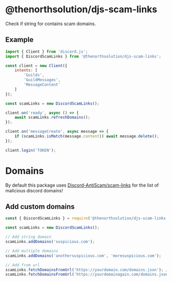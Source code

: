 # @thenorthsolution/djs-scam-links

Check if string for contains scam domains.

## Example

```js
import { Client } from 'discord.js';
import { DiscordScamLinks } from '@thenorthsolution/djs-scam-links';

const client = new Client({
    intents: [
        'Guilds',
        'GuildMessages',
        'MessageContent'
    ]
});

const scamLinks = new DiscordScamLinks();

client.on('ready', async () => {
    await scamLinks.refreshDomains();
});

client.on('messageCreate', async message => {
    if (scamLinks.isMatch(message.content)) await message.delete();
});

client.login('TOKEN');
```

# Domains

By default this package uses [Discord-AntiScam/scam-links](https://github.com/Discord-AntiScam/scam-links/blob/main/list.json) for the list of malicious discord domains!

## Add custom domains

```js
const { DiscordScamLinks } = require('@thenorthsolution/djs-scam-links');

const scamLinks = new DiscordScamLinks();

// Add string domain
scamLinks.addDomains('suspicious.com');

// Add multiple domains
scamLinks.addDomains('anothersuspicious.com', 'moresuspicious.com');

// Add from url
scamLinks.fetchDomainsFromUrl('https://yourdomain.com/domains.json'); // Example content ["anothersuspicious.com", "moresuspicious.com"]
scamLinks.fetchDomainsFromUrl('https://yourdomainagain.com/domains.json', { dataParser: async data => (await data.json()).domains }); // Example content { "domains": ["anothersuspicious.com", "moresuspicious.com"] }
```